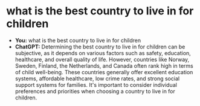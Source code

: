 # what is the best country to live in for children

- **You:** what is the best country to live in for children
- **ChatGPT:** Determining the best country to live in for children can be subjective, as it depends on various factors such as safety, education, healthcare, and overall quality of life. However, countries like Norway, Sweden, Finland, the Netherlands, and Canada often rank high in terms of child well-being. These countries generally offer excellent education systems, affordable healthcare, low crime rates, and strong social support systems for families. It's important to consider individual preferences and priorities when choosing a country to live in for children.
